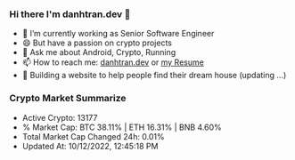 ### Hi there I'm danhtran.dev 👋

- 🔭 I’m currently working as Senior Software Engineer
- 😄 But have a passion on crypto projects
- 💬 Ask me about Android, Crypto, Running 
- 📫 How to reach me: <a href="https://danhtran.dev" target="_blank">danhtran.dev</a> or <a href="Developer-Resume.pdf" target="_blank">my Resume</a>
- 🌱 Building a website to help people find their dream house (updating ...)

### Crypto Market Summarize
- Active Crypto: 13177
- % Market Cap: BTC 38.11% | ETH 16.31% | BNB 4.60%
- Total Market Cap Changed 24h: 0.01%
- Updated At: 10/12/2022, 12:45:18 PM
